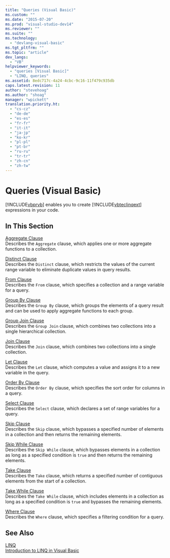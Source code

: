 ```yaml
---
title: "Queries (Visual Basic)"
ms.custom: ""
ms.date: "2015-07-20"
ms.prod: "visual-studio-dev14"
ms.reviewer: ""
ms.suite: ""
ms.technology: 
  - "devlang-visual-basic"
ms.tgt_pltfrm: ""
ms.topic: "article"
dev_langs: 
  - "VB"
helpviewer_keywords: 
  - "queries [Visual Basic]"
  - "LINQ, queries"
ms.assetid: 8edc717c-4a24-4cbc-9c16-11f479c935db
caps.latest.revision: 11
author: "stevehoag"
ms.author: "shoag"
manager: "wpickett"
translation.priority.ht: 
  - "cs-cz"
  - "de-de"
  - "es-es"
  - "fr-fr"
  - "it-it"
  - "ja-jp"
  - "ko-kr"
  - "pl-pl"
  - "pt-br"
  - "ru-ru"
  - "tr-tr"
  - "zh-cn"
  - "zh-tw"
---
```

# Queries (Visual Basic)
[!INCLUDE[vbprvb](../../../csharp\programming-guide\concepts\linq/includes/vbprvb_md.md)] enables you to create [!INCLUDE[vbteclinqext](../../../csharp\getting-started/includes/vbteclinqext_md.md)] expressions in your code.  
  
## In This Section  
 [Aggregate Clause](../../../visual-basic\language-reference\queries/aggregate-clause.md)  
 Describes the `Aggregate` clause, which applies one or more aggregate functions to a collection.  
  
 [Distinct Clause](../../../visual-basic\language-reference\queries/distinct-clause.md)  
 Describes the `Distinct` clause, which restricts the values of the current range variable to eliminate duplicate values in query results.  
  
 [From Clause](../../../visual-basic\language-reference\queries/from-clause.md)  
 Describes the `From` clause, which specifies a collection and a range variable for a query.  
  
 [Group By Clause](../../../visual-basic\language-reference\queries/group-by-clause.md)  
 Describes the `Group By` clause, which groups the elements of a query result and can be used to apply aggregate functions to each group.  
  
 [Group Join Clause](../../../visual-basic\language-reference\queries/group-join-clause.md)  
 Describes the `Group Join` clause, which combines two collections into a single hierarchical collection.  
  
 [Join Clause](../../../visual-basic\language-reference\queries/join-clause.md)  
 Describes the `Join` clause, which combines two collections into a single collection.  
  
 [Let Clause](../../../visual-basic\language-reference\queries/let-clause.md)  
 Describes the `Let` clause, which computes a value and assigns it to a new variable in the query.  
  
 [Order By Clause](../../../visual-basic\language-reference\queries/order-by-clause.md)  
 Describes the `Order By` clause, which specifies the sort order for columns in a query.  
  
 [Select Clause](../../../visual-basic\language-reference\queries/select-clause.md)  
 Describes the `Select` clause, which declares a set of range variables for a query.  
  
 [Skip Clause](../../../visual-basic\language-reference\queries/skip-clause.md)  
 Describes the `Skip` clause, which bypasses a specified number of elements in a collection and then returns the remaining elements.  
  
 [Skip While Clause](../../../visual-basic\language-reference\queries/skip-while-clause.md)  
 Describes the `Skip While` clause, which bypasses elements in a collection as long as a specified condition is `true` and then returns the remaining elements.  
  
 [Take Clause](../../../visual-basic\language-reference\queries/take-clause.md)  
 Describes the `Take` clause, which returns a specified number of contiguous elements from the start of a collection.  
  
 [Take While Clause](../../../visual-basic\language-reference\queries/take-while-clause.md)  
 Describes the `Take While` clause, which includes elements in a collection as long as a specified condition is `true` and bypasses the remaining elements.  
  
 [Where Clause](../../../visual-basic\language-reference\queries/where-clause.md)  
 Describes the `Where` clause, which specifies a filtering condition for a query.  
  
## See Also  
 [LINQ](../../../visual-basic\programming-guide\language-features\linq/index.md)   
 [Introduction to LINQ in Visual Basic](../../../visual-basic\programming-guide\language-features\linq/introduction-to-linq.md)